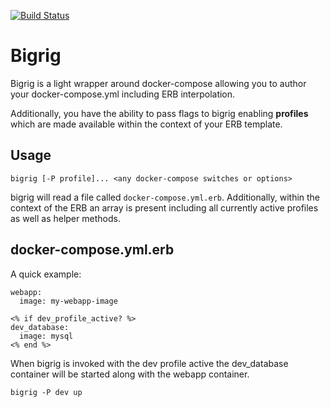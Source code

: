 [![Build Status](https://travis-ci.org/constantcontact/bigrig.svg?branch=master)](https://travis-ci.org/constantcontact/bigrig)
# Bigrig

Bigrig is a light wrapper around docker-compose allowing you to author your
docker-compose.yml including ERB interpolation.

Additionally, you have the ability to pass flags to bigrig enabling
**profiles** which are made available within the context of your ERB
template.

## Usage

`bigrig [-P profile]... <any docker-compose switches or options>`

bigrig will read a file called `docker-compose.yml.erb`.  Additionally,
within the context of the ERB an array is present including all currently
active profiles as well as helper methods.

## docker-compose.yml.erb
A quick example:

```erb
webapp:
  image: my-webapp-image

<% if dev_profile_active? %>
dev_database:
  image: mysql
<% end %>
```

When bigrig is invoked with the dev profile active the dev_database container
will be started along with the webapp container.

```
bigrig -P dev up
```


